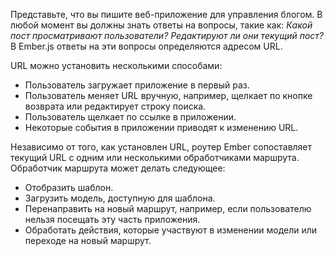 Представьте, что вы пишите веб-приложение для управления блогом. В любой момент вы должны знать ответы на вопросы, такие как: *Какой пост просматривают пользователи? Редактируют ли они текущий пост?* В Ember.js ответы на эти вопросы определяются адресом URL.
 
URL можно установить несколькими способами:

* Пользователь загружает приложение в первый раз.
* Пользователь меняет URL вручную, например, щелкает по кнопке возврата или редактирует строку поиска.
* Пользователь щелкает по ссылке в приложении.
* Некоторые события в приложении приводят к изменению URL.

Независимо от того, как установлен URL, роутер Ember сопоставляет текущий URL с одним или несколькими обработчиками маршрута. Обработчик маршрута может делать следующее:

* Отобразить шаблон.
* Загрузить модель, доступную для шаблона.
* Перенаправить на новый маршрут, например, если пользователю нельзя посещать эту часть приложения.
* Обработать действия, которые участвуют в изменении модели или переходе на новый маршрут.

